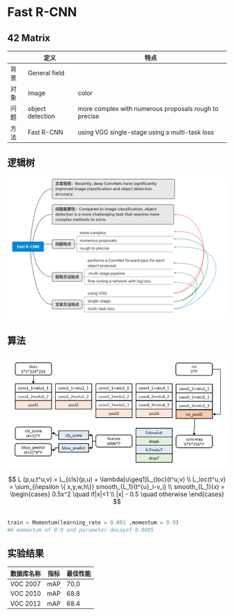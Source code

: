 # Fast R-CNN      
## 42 Matrix

|      | 定义             | 特点                                                  |
| ---- | ---------------- | ----------------------------------------------------- |
| 背景 | General field    |                                                       |
| 对象 | image            | color                                                 |
| 问题 | object detection | more complex with numerous proposals rough to precise |
| 方法 | Fast R-CNN       | using VGG  single-stage   using a multi-task loss     |

## 逻辑树

![Non-local](https://github.com/srsorry/DL_Reading/blob/master/Fast_R_CNN/FASTR-CNN.PNG)

## 算法

![s](https://github.com/srsorry/DL_Reading/blob/master/Fast_R_CNN/%E7%BB%93%E6%9E%84.jfif)


$$
L (p,u,t^u,v) = L_{cls}(p,u) + \lambda[u\geq1]L_{loc}(t^u,v)
\\
L_loc(t^u,v) = \sum_{i\epsilon \{ x,y,w,h\}} smooth_{L_1}(t^{u}_i-v_i)
\\
smooth_{L_1}(x) = \begin{cases} 0.5x^2 \quad if|x|<1 \\ |x| - 0.5 \quad otherwise \end{cases}  
$$


```python

train = Momentum(learning_rate = 0.001 ,momentum = 0.9)
#A momentum of 0:9 and parameter decayof 0.0005
```

## 实验结果

| 数据库名称 | 指标 | 最佳性能 |
| ---------- | ---- | -------- |
| VOC 2007   | mAP  | 70.0     |
| VOC 2010   | mAP  | 68.8     |
| VOC 2012   | mAP  | 68.4     |

